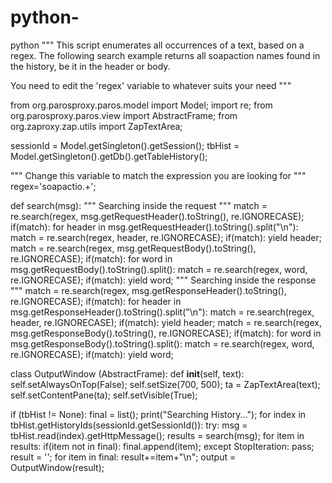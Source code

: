 # python-
python 
"""
This script enumerates all occurrences of a text, based on a regex.
The following search example returns all soapaction names found in 
    the history, be it in the header or body.

You need to edit the 'regex' variable to whatever suits your need
"""

from org.parosproxy.paros.model import Model;
import re;
from org.parosproxy.paros.view import AbstractFrame;
from org.zaproxy.zap.utils import ZapTextArea;

sessionId = Model.getSingleton().getSession();
tbHist = Model.getSingleton().getDb().getTableHistory();

""" Change this variable to match the expression you are looking for """
regex='soapactio.+';

def search(msg):
  """ Searching inside the request """
  match = re.search(regex, msg.getRequestHeader().toString(), re.IGNORECASE);
  if(match):
    for header in msg.getRequestHeader().toString().split("\n"):
      match = re.search(regex, header, re.IGNORECASE);
      if(match):
        yield header;
  match = re.search(regex, msg.getRequestBody().toString(), re.IGNORECASE);
  if(match):
    for word in msg.getRequestBody().toString().split():
      match = re.search(regex, word, re.IGNORECASE);
      if(match):
        yield word;
  """ Searching inside the response """
  match = re.search(regex, msg.getResponseHeader().toString(), re.IGNORECASE);
  if(match):
    for header in msg.getResponseHeader().toString().split("\n"):
      match = re.search(regex, header, re.IGNORECASE);
      if(match):
        yield header;
  match = re.search(regex, msg.getResponseBody().toString(), re.IGNORECASE);
  if(match):
    for word in msg.getResponseBody().toString().split():
      match = re.search(regex, word, re.IGNORECASE);
      if(match):
        yield word;


class OutputWindow (AbstractFrame):
    def __init__(self, text):
        self.setAlwaysOnTop(False);
        self.setSize(700, 500);
        ta = ZapTextArea(text);
        self.setContentPane(ta);
        self.setVisible(True);
    

if (tbHist != None):
  final = list();
  print("Searching History...");
  for index in tbHist.getHistoryIds(sessionId.getSessionId()):
    try:
      msg = tbHist.read(index).getHttpMessage();
      results = search(msg);
      for item in results:
        if(item not in final):
          final.append(item);
    except StopIteration:
      pass;
result = '';
for item in final:
  result+=item+"\n";
output = OutputWindow(result);
